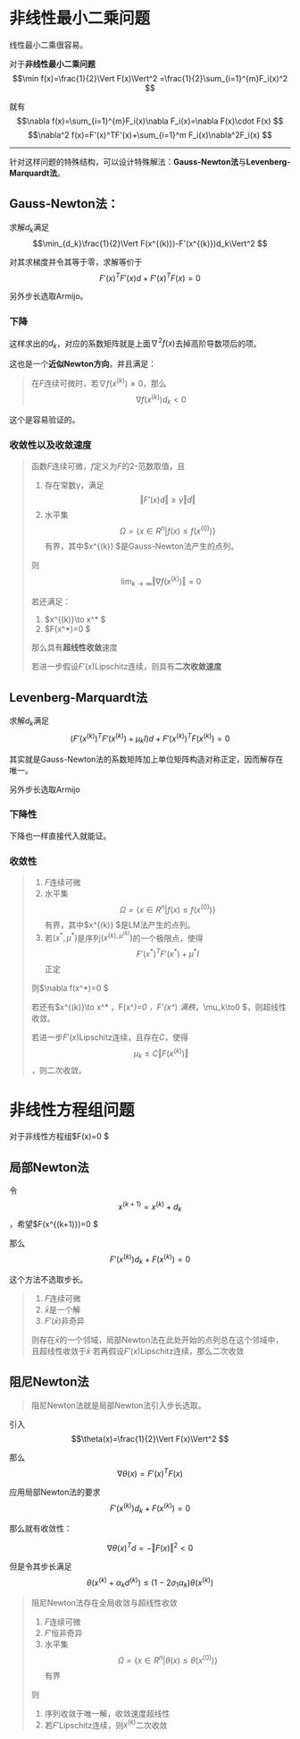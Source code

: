# 非线性最小二乘问题

线性最小二乘很容易。

对于**非线性最小二乘问题**$$\min f(x)=\frac{1}{2}\Vert F(x)\Vert^2 =\frac{1}{2}\sum_{i=1}^{m}F_i(x)^2 $$

就有$$\nabla f(x)=\sum_{i=1}^{m}F_i(x)\nabla F_i(x)=\nabla F(x)\cdot F(x) $$ $$\nabla^2 f(x)=F'(x)^TF'(x)+\sum_{i=1}^m F_i(x)\nabla^2F_i(x) $$

---

针对这样问题的特殊结构，可以设计特殊解法：**Gauss-Newton法**与**Levenberg-Marquardt法**。

## Gauss-Newton法：

求解$d_k$满足$$\min_{d_k}\frac{1}{2}\Vert F(x^{(k)})-F'(x^{(k)})d_k\Vert^2 $$

对其求梯度并令其等于零，求解等价于$$F'(x)^TF'(x)d+F'(x)^TF(x)=0 $$

另外步长选取Armijo。

### 下降

这样求出的$d_k$，对应的系数矩阵就是上面$\nabla^2 f(x)$去掉高阶导数项后的项。

这也是一个**近似Newton方向**，并且满足：

> 在$F$连续可微时，若$\nabla f(x^{(k)})\neq 0$，那么$$\nabla f(x^{(k)})d_k\lt 0 $$

这个是容易验证的。

### 收敛性以及收敛速度

> 函数$F$连续可微，$f$定义为$F$的2-范数取值，且
> 1. 存在常数$\gamma$，满足$$\Vert F'(x)d\Vert\geq \gamma \Vert d\Vert $$
> 2. 水平集$$\Omega =\{x\in R^n|f(x)\leq f(x^{(0)}) \} $$有界，其中$x^{(k)} $是Gauss-Newton法产生的点列。
> 
> 则$$\lim_{k\to \infty}\Vert\nabla f(x^{(k)})\Vert=0 $$
>
> 若还满足：
> 1. $x^{(k)}\to x^* $
> 2. $F(x^*)=0 $
>
> 那么具有**超线性收敛**速度
>
> 若进一步假设$F'(x)$Lipschitz连续，则具有**二次收敛速度**

## Levenberg-Marquardt法

求解$d_k$满足$$(F'(x^{(k)})^TF'(x^{(k)})+\mu_kI )d+F'(x^{(k)})^TF(x^{(k)})=0 $$

其实就是Gauss-Newton法的系数矩阵加上单位矩阵构造对称正定，因而解存在唯一。

另外步长选取Armijo

### 下降性

下降也一样直接代入就能证。

### 收敛性

> 1. $F$连续可微
> 2. 水平集$$\Omega =\{x\in R^n|f(x)\leq f(x^{(0)}) \} $$有界，其中$x^{(k)} $是LM法产生的点列。
> 3. 若$(x^*,\mu^*)$是序列$(x^{(k),\mu^{(k)}})$的一个极限点，使得$$F'(x^*)^TF'(x^*)+\mu^* I $$正定
> 
> 则$\nabla f(x^*)=0 $
>
> 若还有$x^{(k)}\to x^* $，$F(x^*)=0 $，$F'(x^*) $满秩，$\mu_k\to0 $，则超线性收敛。
>
> 若进一步$F'(x)$Lipschitz连续，且存在$C$，使得$$\mu_k\leq C\Vert F(x^{(k)})\Vert $$，则二次收敛。

# 非线性方程组问题

对于非线性方程组$F(x)=0 $

## 局部Newton法

令$$x^{(k+1)}=x^{(k)}+d_k $$，希望$F(x^{(k+1)})=0 $

那么$$F'(x^{(k)})d_k+F(x^{(k)})=0 $$

这个方法不选取步长。

> 1. $F$连续可微
> 2. $\bar{x}$是一个解
> 3. $F'(\bar{x})$非奇异
> 
> 则存在$\bar{x}$的一个邻域，局部Newton法在此处开始的点列总在这个邻域中，且超线性收敛于$\bar{x}$
> 若再假设$F'(x)$Lipschitz连续，那么二次收敛

## 阻尼Newton法

> 阻尼Newton法就是局部Newton法引入步长选取。

引入$$\theta(x)=\frac{1}{2}\Vert F(x)\Vert^2 $$

那么$$\nabla \theta(x)=F'(x)^TF(x) $$

应用局部Newton法的要求$$F'(x^{(k)})d_k+F(x^{(k)})=0 $$

那么就有收敛性：

$$\nabla \theta(x)^Td=-\Vert F(x)\Vert^2<0 $$

但是令其步长满足$$\theta(x^{(k)}+\alpha_kd^{(k)})\leq (1-2\sigma_1\alpha_k)\theta(x^{(k)}) $$

> 阻尼Newton法存在全局收敛与超线性收敛
>
> 1. $F$连续可微
> 2. $F'$恒非奇异
> 3. 水平集$$\Omega =\{x\in R^n|\theta(x)\leq \theta(x^{(0)}) \} $$有界
>
> 则
> 1. 序列收敛于唯一解，收敛速度超线性
> 2. 若$F'$Lipschitz连续，则$x^{(k)}$二次收敛


